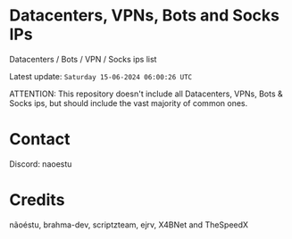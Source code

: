 # Datacenters, VPNs, Bots and Socks IPs
 
Datacenters / Bots / VPN / Socks ips list

Latest update: `Saturday 15-06-2024 06:00:26 UTC` 

ATTENTION: This repository doesn't include all Datacenters, VPNs, Bots & Socks ips, 
but should include the vast majority of common ones.

# Contact
Discord: naoestu

# Credits
nãoéstu, brahma-dev, scriptzteam, ejrv, X4BNet and TheSpeedX
